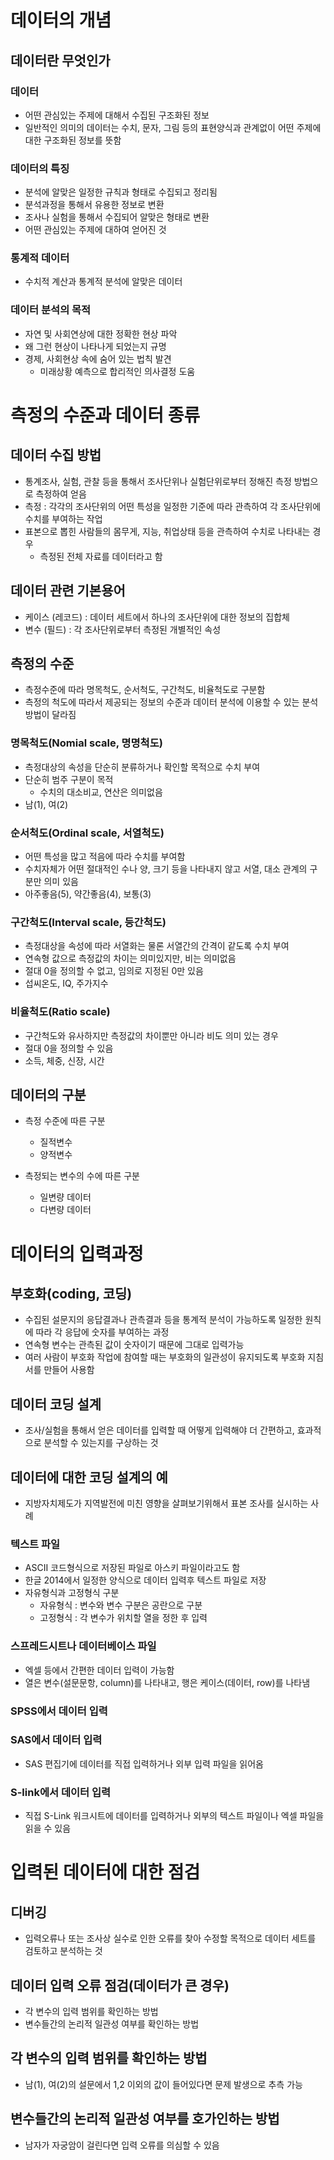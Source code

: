 # 데이터의 개념
## 데이터란 무엇인가
### 데이터
* 어떤 관심있는 주제에 대해서 수집된 구조화된 정보
* 일반적인 의미의 데이터는 수치, 문자, 그림 등의 표현양식과 관계없이 어떤 주제에 대한 구조화된 정보를 뜻함

### 데이터의 특징
* 분석에 알맞은 일정한 규칙과 형태로 수집되고 정리됨
* 분석과정을 통해서 유용한 정보로 변환
* 조사나 실험을 통해서 수집되어 알맞은 형태로 변환
* 어떤 관심있는 주제에 대하여 얻어진 것

### 통계적 데이터
* 수치적 계산과 통계적 분석에 알맞은 데이터

### 데이터 분석의 목적
* 자연 및 사회연상에 대한 정확한 현상 파악
* 왜 그런 현상이 나타나게 되었는지 규명
* 경제, 사회현상 속에 숨어 있는 법칙 발견
  * 미래상황 예측으로 합리적인 의사결정 도움

# 측정의 수준과 데이터 종류
## 데이터 수집 방법
* 통계조사, 실험, 관찰 등을 통해서 조사단위나 실험단위로부터 정해진 측정 방법으로 측정하여 얻음
* 측정 : 각각의 조사단위의 어떤 특성을 일정한 기준에 따라 관측하여 각 조사단위에 수치를 부여하는 작업
* 표본으로 뽑힌 사람들의 몸무게, 지능, 취업상태 등을 관측하여 수치로 나타내는 경우
  * 측정된 전체 자료를 데이터라고 함

## 데이터 관련 기본용어
* 케이스 (레코드) : 데이터 세트에서 하나의 조사단위에 대한 정보의 집합체
* 변수 (필드) : 각 조사단위로부터 측정된 개별적인 속성

## 측정의 수준
* 측정수준에 따라 명목척도, 순서척도, 구간척도, 비율척도로 구분함
* 측정의 척도에 따라서 제공되는 정보의 수준과 데이터 분석에 이용할 수 있는 분석 방법이 달라짐

### 명목척도(Nomial scale, 명명척도)
* 측정대상의 속성을 단순히 분류하거나 확인할 목적으로 수치 부여
* 단순히 범주 구분이 목적
  * 수치의 대소비교, 연산은 의미없음
* 남(1), 여(2)

### 순서척도(Ordinal scale, 서열척도)
* 어떤 특성을 많고 적음에 따라 수치를 부여함
* 수치자체가 어떤 절대적인 수나 양, 크기 등을 나타내지 않고 서열, 대소 관계의 구분만 의미 있음
* 아주좋음(5), 약간좋음(4), 보통(3)

### 구간척도(Interval scale, 등간척도)
* 측정대상을 속성에 따라 서열화는 물론 서열간의 간격이 같도록 수치 부여
* 연속형 값으로 측정값의 차이는 의미있지만, 비는 의미없음
* 절대 0을 정의할 수 없고, 임의로 지정된 0만 있음
* 섭씨온도, IQ, 주가지수

### 비율척도(Ratio scale)
* 구간척도와 유사하지만 측정값의 차이뿐만 아니라 비도 의미 있는 경우
* 절대 0을 정의할 수 있음
* 소득, 체중, 신장, 시간

## 데이터의 구분
* 측정 수준에 따른 구분
  * 질적변수
  * 양적변수

* 측정되는 변수의 수에 따른 구분
  * 일변량 데이터
  * 다변량 데이터

# 데이터의 입력과정
## 부호화(coding, 코딩)
* 수집된 설문지의 응답결과나 관측결과 등을 통계적 분석이 가능하도록 일정한 원칙에 따라 각 응답에 숫자를 부여하는 과정
* 연속형 변수는 관측된 값이 숫자이기 때문에 그대로 입력가능
* 여러 사람이 부호화 작업에 참여할 때는 부호화의 일관성이 유지되도록 부호화 지침서를 만들어 사용함

## 데이터 코딩 설계
* 조사/실험을 통해서 얻은 데이터를 입력할 때 어떻게 입력해야 더 간편하고, 효과적으로 분석할 수 있는지를 구상하는 것

## 데이터에 대한 코딩 설계의 예
* 지방자치제도가 지역발전에 미친 영향을 살펴보기위해서 표본 조사를 실시하는 사례

### 텍스트 파일
* ASCII 코드형식으로 저장된 파일로 아스키 파일이라고도 함
* 한글 2014에서 일정한 양식으로 데이터 입력후 텍스트 파일로 저장
* 자유형식과 고정형식 구분
  * 자유형식 : 변수와 변수 구분은 공란으로 구분
  * 고정형식 : 각 변수가 위치할 열을 정한 후 입력

### 스프레드시트나 데이터베이스 파일
* 엑셀 등에서 간편한 데이터 입력이 가능함
* 열은 변수(설문문항, column)를 나타내고, 행은 케이스(데이터, row)를 나타냄

### SPSS에서 데이터 입력

### SAS에서 데이터 입력
* SAS 편집기에 데이터를 직접 입력하거나 외부 입력 파일을 읽어옴

### S-link에서 데이터 입력
* 직접 S-Link 워크시트에 데이터를 입력하거나 외부의 텍스트 파일이나 엑셀 파일을 읽을 수 있음

# 입력된 데이터에 대한 점검
## 디버깅
* 입력오류나 또는 조사상 실수로 인한 오류를 찾아 수정할 목적으로 데이터 세트를 검토하고 분석하는 것

## 데이터 입력 오류 점검(데이터가 큰 경우)
* 각 변수의 입력 범위를 확인하는 방법
* 변수들간의 논리적 일관성 여부를 확인하는 방법

## 각 변수의 입력 범위를 확인하는 방법
* 남(1), 여(2)의 설문에서 1,2 이외의 값이 들어있다면 문제 발생으로 추측 가능

## 변수들간의 논리적 일관성 여부를 호가인하는 방법
* 남자가 자궁암이 걸린다면 입력 오류를 의심할 수 있음

